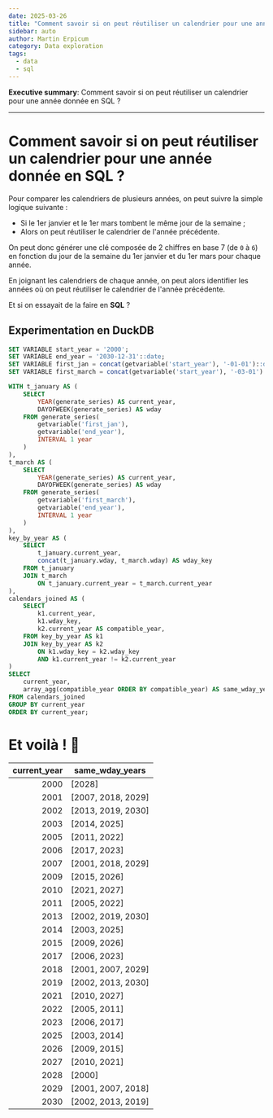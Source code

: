 ```yaml
---
date: 2025-03-26
title: "Comment savoir si on peut réutiliser un calendrier pour une année donnée en SQL ?"
sidebar: auto
author: Martin Erpicum
category: Data exploration
tags:
  - data
  - sql
---
```


**Executive summary**: Comment savoir si on peut réutiliser un calendrier pour une année donnée en SQL ?

---

# Comment savoir si on peut réutiliser un calendrier pour une année donnée en SQL ?

Pour comparer les calendriers de plusieurs années, on peut suivre la simple logique suivante :

- Si le 1er janvier et le 1er mars tombent le même jour de la semaine ;
- Alors on peut réutiliser le calendrier de l'année précédente.

On peut donc générer une clé composée de 2 chiffres en base 7 (de `0` à `6`) en fonction du jour de la semaine du 1er janvier et du 1er mars pour chaque année.

En joignant les calendriers de chaque année, on peut alors identifier les années où on peut réutiliser le calendrier de l'année précédente.

Et si on essayait de la faire en **SQL** ?

## Experimentation en DuckDB

```sql
SET VARIABLE start_year = '2000';
SET VARIABLE end_year = '2030-12-31'::date;
SET VARIABLE first_jan = concat(getvariable('start_year'), '-01-01')::date;
SET VARIABLE first_march = concat(getvariable('start_year'), '-03-01')::date;

WITH t_january AS (
    SELECT
        YEAR(generate_series) AS current_year,
        DAYOFWEEK(generate_series) AS wday
    FROM generate_series(
        getvariable('first_jan'),
        getvariable('end_year'),
        INTERVAL 1 year
    )
),
t_march AS (
    SELECT
        YEAR(generate_series) AS current_year,
        DAYOFWEEK(generate_series) AS wday
    FROM generate_series(
        getvariable('first_march'),
        getvariable('end_year'),
        INTERVAL 1 year
    )
),
key_by_year AS (
    SELECT
        t_january.current_year,
        concat(t_january.wday, t_march.wday) AS wday_key
    FROM t_january
    JOIN t_march
        ON t_january.current_year = t_march.current_year
),
calendars_joined AS (
    SELECT
        k1.current_year,
        k1.wday_key,
        k2.current_year AS compatible_year,
    FROM key_by_year AS k1
    JOIN key_by_year AS k2
        ON k1.wday_key = k2.wday_key
        AND k1.current_year != k2.current_year
)
SELECT
    current_year,
    array_agg(compatible_year ORDER BY compatible_year) AS same_wday_years
FROM calendars_joined
GROUP BY current_year
ORDER BY current_year;
```

# Et voilà ! :tada:

| current_year | same_wday_years    |
| -----------: | ------------------ |
|         2000 | [2028]             |
|         2001 | [2007, 2018, 2029] |
|         2002 | [2013, 2019, 2030] |
|         2003 | [2014, 2025]       |
|         2005 | [2011, 2022]       |
|         2006 | [2017, 2023]       |
|         2007 | [2001, 2018, 2029] |
|         2009 | [2015, 2026]       |
|         2010 | [2021, 2027]       |
|         2011 | [2005, 2022]       |
|         2013 | [2002, 2019, 2030] |
|         2014 | [2003, 2025]       |
|         2015 | [2009, 2026]       |
|         2017 | [2006, 2023]       |
|         2018 | [2001, 2007, 2029] |
|         2019 | [2002, 2013, 2030] |
|         2021 | [2010, 2027]       |
|         2022 | [2005, 2011]       |
|         2023 | [2006, 2017]       |
|         2025 | [2003, 2014]       |
|         2026 | [2009, 2015]       |
|         2027 | [2010, 2021]       |
|         2028 | [2000]             |
|         2029 | [2001, 2007, 2018] |
|         2030 | [2002, 2013, 2019] |
